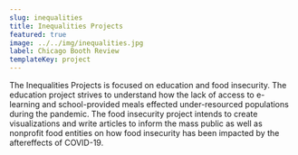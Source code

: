 ```yaml
---
slug: inequalities
title: Inequalities Projects
featured: true
image: ../../img/inequalities.jpg
label: Chicago Booth Review
templateKey: project
---
```

The Inequalities Projects is focused on education and food insecurity. The education project strives to understand how the lack of access to e-learning and school-provided meals effected under-resourced populations during the pandemic. The food insecurity project intends to create visualizations and write articles to inform the mass public as well as nonprofit food entities on how food insecurity has been impacted by the aftereffects of COVID-19.